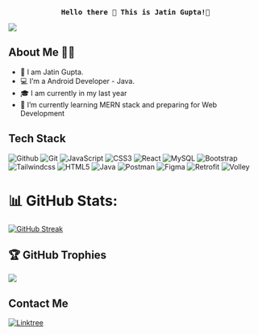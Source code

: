   <pre align="center"  > <b>Hello there 👋 This is Jatin Gupta!</b>🙋 </pre> 
  
  
  [![](https://visitcount.itsvg.in/api?id=jatin1322&label=Profile%20Views&color=6&icon=2&pretty=true)](https://visitcount.itsvg.in)
  
  ## About Me 👨‍💻
  
- 👀 I am Jatin Gupta.
- 💻 I’m a Android Developer - Java. 
- 🎓 I am currently in my last year
- 🌱 I’m currently learning MERN stack and preparing for Web Development

## Tech Stack 
![Github](https://img.shields.io/badge/GitHub-black?style=for-the-badge&logo=github&logoColor=white)
![Git](https://img.shields.io/badge/Git-white?style=for-the-badge&logo=Git&logoColor=E44C30)
![JavaScript](https://img.shields.io/badge/JavaScript-black?style=for-the-badge&logo=javascript&logoColor=yellow)
![CSS3](https://img.shields.io/badge/css3-%231572B6.svg?style=for-the-badge&logo=css3&logoColor=white)
![React](https://img.shields.io/badge/react-%2320232a.svg?style=for-the-badge&logo=react&logoColor=%2361DAFB)
![MySQL](https://img.shields.io/badge/mysql-%2300f.svg?style=for-the-badge&logo=mysql&logoColor=white)
![Bootstrap](https://img.shields.io/badge/Bootstrap-white?style=for-the-badge&logo=bootstrap&logoColor=7611ED)
![Tailwindcss](https://img.shields.io/badge/Tailwindcss-white?style=for-the-badge&logo=tailwindcss&logoColorF2F2F2)
![HTML5](https://img.shields.io/badge/html5-%23E34F26.svg?style=for-the-badge&logo=html5&logoColor=white)
![Java](https://img.shields.io/badge/Java-%231572B6?style=for-the-badge&logo=Java&logoColor=red)
![Postman](https://img.shields.io/badge/Postman-FF6C37?style=for-the-badge&logo=postman&logoColor=white)
![Figma](https://img.shields.io/badge/figma-%2320232a.svg?style=for-the-badge&logo=figma&logoColor=white)
![Retrofit](https://img.shields.io/badge/retrofit-green.svg?style=for-the-badge&logo=retrofit&logoColor=white)
![Volley](https://img.shields.io/badge/volley-%2320232a.svg?style=for-the-badge&logo=volley&logoColor=white)

# 📊 GitHub Stats:
[![GitHub Streak](https://github-readme-streak-stats.herokuapp.com?user=jatin132&theme=dark&hide_border=true)](https://git.io/streak-stats)

## 🏆 GitHub Trophies
![](https://github-profile-trophy.vercel.app/?username=jatin132&theme=darkhub&no-frame=true&no-bg=false&margin-w=4)

## Contact Me
[![Linktree](https://img.shields.io/badge/Linktree-white?style=for-the-badge&logo=linktree&logoColor40DA5B)](https://linktr.ee/jatin_1322)

